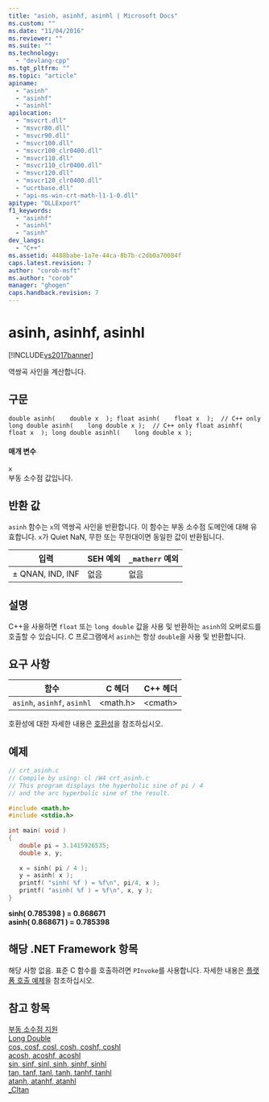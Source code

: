 ```yaml
---
title: "asinh, asinhf, asinhl | Microsoft Docs"
ms.custom: ""
ms.date: "11/04/2016"
ms.reviewer: ""
ms.suite: ""
ms.technology: 
  - "devlang-cpp"
ms.tgt_pltfrm: ""
ms.topic: "article"
apiname: 
  - "asinh"
  - "asinhf"
  - "asinhl"
apilocation: 
  - "msvcrt.dll"
  - "msvcr80.dll"
  - "msvcr90.dll"
  - "msvcr100.dll"
  - "msvcr100_clr0400.dll"
  - "msvcr110.dll"
  - "msvcr110_clr0400.dll"
  - "msvcr120.dll"
  - "msvcr120_clr0400.dll"
  - "ucrtbase.dll"
  - "api-ms-win-crt-math-l1-1-0.dll"
apitype: "DLLExport"
f1_keywords: 
  - "asinhf"
  - "asinhl"
  - "asinh"
dev_langs: 
  - "C++"
ms.assetid: 4488babe-1a7e-44ca-8b7b-c2db0a70084f
caps.latest.revision: 7
author: "corob-msft"
ms.author: "corob"
manager: "ghogen"
caps.handback.revision: 7
---
```

# asinh, asinhf, asinhl
[!INCLUDE[vs2017banner](../../assembler/inline/includes/vs2017banner.md)]

역쌍곡 사인을 계산합니다.  
  
## 구문  
  
```  
double asinh(    double x  ); float asinh(    float x  );  // C++ only long double asinh(    long double x );  // C++ only float asinhf(    float x  ); long double asinhl(    long double x );  
```  
  
#### 매개 변수  
 `x`  
 부동 소수점 값입니다.  
  
## 반환 값  
 `asinh` 함수는 `x`의 역쌍곡 사인을 반환합니다.  이 함수는 부동 소수점 도메인에 대해 유효합니다.  `x`가 Quiet NaN, 무한 또는 무한대이면 동일한 값이 반환됩니다.  
  
|입력|SEH 예외|`_matherr` 예외|  
|--------|------------|-------------------|  
|± QNAN, IND, INF|없음|없음|  
  
## 설명  
 C\+\+을 사용하면 `float` 또는 `long double` 값을 사용 및 반환하는 `asinh`의 오버로드를 호출할 수 있습니다.  C 프로그램에서 `asinh`는 항상 `double`을 사용 및 반환합니다.  
  
## 요구 사항  
  
|함수|C 헤더|C\+\+ 헤더|  
|--------|----------|--------------|  
|`asinh`, `asinhf`, `asinhl`|\<math.h\>|\<cmath\>|  
  
 호환성에 대한 자세한 내용은 [호환성](../../c-runtime-library/compatibility.md)을 참조하십시오.  
  
## 예제  
  
```c  
// crt_asinh.c  
// Compile by using: cl /W4 crt_asinh.c  
// This program displays the hyperbolic sine of pi / 4  
// and the arc hyperbolic sine of the result.  
  
#include <math.h>  
#include <stdio.h>  
  
int main( void )  
{  
   double pi = 3.1415926535;  
   double x, y;  
  
   x = sinh( pi / 4 );  
   y = asinh( x );  
   printf( "sinh( %f ) = %f\n", pi/4, x );  
   printf( "asinh( %f ) = %f\n", x, y );  
}  
```  
  
  **sinh\( 0.785398 \) \= 0.868671**  
**asinh\( 0.868671 \) \= 0.785398**   
## 해당 .NET Framework 항목  
 해당 사항 없음. 표준 C 함수를 호출하려면 `PInvoke`를 사용합니다. 자세한 내용은 [플랫폼 호출 예제](../Topic/Platform%20Invoke%20Examples.md)을 참조하십시오.  
  
## 참고 항목  
 [부동 소수점 지원](../../c-runtime-library/floating-point-support.md)   
 [Long Double](../../misc/long-double.md)   
 [cos, cosf, cosl, cosh, coshf, coshl](../../c-runtime-library/reference/cos-cosf-cosl-cosh-coshf-coshl.md)   
 [acosh, acoshf, acoshl](../../c-runtime-library/reference/acosh-acoshf-acoshl.md)   
 [sin, sinf, sinl, sinh, sinhf, sinhl](../../c-runtime-library/reference/sin-sinf-sinl-sinh-sinhf-sinhl.md)   
 [tan, tanf, tanl, tanh, tanhf, tanhl](../../c-runtime-library/reference/tan-tanf-tanl-tanh-tanhf-tanhl.md)   
 [atanh, atanhf, atanhl](../../c-runtime-library/reference/atanh-atanhf-atanhl.md)   
 [\_CItan](../../c-runtime-library/citan.md)
